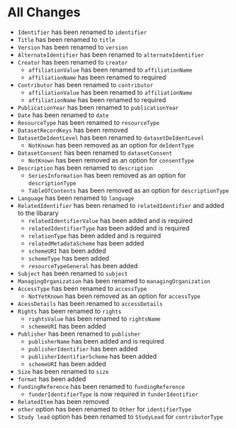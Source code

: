 # All Changes

- `Identifier` has been renamed to `identifier`
- `Title` has been renamed to `title`
- `Version` has been renamed to `version`
- `AlternateIdentifier` has been renamed to `alternateIdentifier`
- `Creator` has been renamed to `creator`
  - `affiliationValue` has been renamed to `affiliationName`
  - `affiliationName` has been renamed to required
- `Contributor` has been renamed to `contributor`
  - `affiliationValue` has been renamed to `affiliationName`
  - `affiliationName` has been renamed to required
- `PublicationYear` has been renamed to `publicationYear`
- `Date` has been renamed to `date`
- `ResourceType` has been renamed to `resourceType`
- `DatasetRecordKeys` has been removed
- `DatasetDeIdentLevel` has been renamed to `datasetDeIdentLevel`
  - `NotKnown` has been removed as an option for `deIdentType`
- `DatasetConsent` has been renamed to `datasetConsent`
  - `NotKnown` has been removed as an option for `consentType`
- `Description` has been renamed to `description`
  - `SeriesInformation` has been removed as an option for `descriptionType`
  - `TableOfContents` has been removed as an option for `descriptionType`
- `Language` has been renamed to `language`
- `RelatedIdentifier` has been renamed to `relatedIdentifier` and added to the libarary
  - `relatedIdentifierValue` has been added and is required
  - `relatedIdentifierType` has been added and is required
  - `relationType` has been added and is required
  - `relatedMetadataScheme` has been added
  - `schemeURI` has been added
  - `schemeType` has been added
  - `resourceTypeGeneral` has been added
- `Subject` has been renamed to `subject`
- `ManagingOrganization` has been renamed to `managingOrganization`
- `AccessType` has been renamed to `accessType`
  - `NotYetKnown` has been removed as an option for `accessType`
- `AcessDetails` has been renamed to `accessDetails`
- `Rights` has been renamed to `rights`
  - `rightsValue` has been renamed to `rightsName`
  - `schemeURI` has been added
- `Publisher` has been renamed to `publisher`
  - `publisherName` has been added and is required
  - `publisherIdentifier` has been added
  - `publisherIdentifierScheme` has been added
  - `schemeURI` has been added
- `Size` has been renamed to `size`
- `format` has been added
- `FundingReference` has been renamed to `fundingReference`
  - `funderIdentifierType` is now required in `funderIdentifier`
- `RelatedItem` has been removed
- `other` option has been renamed to `Other` for `identifierType`
- `Study lead` option has been renamed to `StudyLead` for `contributorType`
